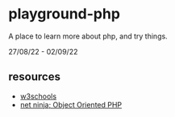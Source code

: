 # playground-php

A place to learn more about php, and try things. 

27/08/22 - 02/09/22

## resources

- [w3schools](https://www.w3schools.com/php/)
- [net ninja; Object Oriented PHP](https://www.youtube.com/playlist?list=PL4cUxeGkcC9hNpT-yVAYxNWOmxjxL51Hy)

<!-- 

https://www.php.net/manual/en/

https://www.youtube.com/watch?v=OK_JCtrrv-c
https://www.youtube.com/watch?v=2eebptXfEvw

https://www.youtube.com/playlist?list=PL4cUxeGkcC9gksOX3Kd9KPo-O68ncT05o 

-->
